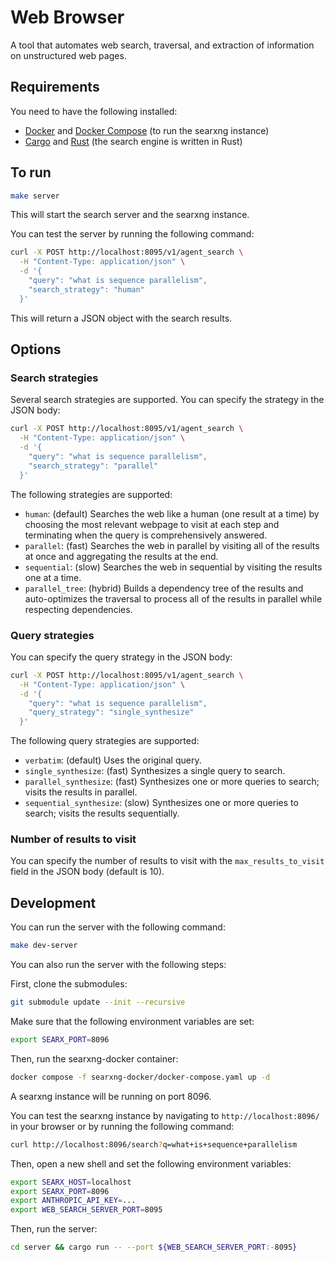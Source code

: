 # Web Browser

A tool that automates web search, traversal, and extraction of information on unstructured web pages.

## Requirements

You need to have the following installed:

- [Docker](https://docs.docker.com/engine/install/) and [Docker Compose](https://docs.docker.com/compose/install/) (to run the searxng instance)
- [Cargo](https://doc.rust-lang.org/cargo/getting-started/installation.html) and [Rust](https://www.rust-lang.org/tools/install) (the search engine is written in Rust)

## To run

```bash
make server
```

This will start the search server and the searxng instance.

You can test the server by running the following command:

```bash
curl -X POST http://localhost:8095/v1/agent_search \
  -H "Content-Type: application/json" \
  -d '{
    "query": "what is sequence parallelism",
    "search_strategy": "human"
  }'
```

This will return a JSON object with the search results.

## Options

### Search strategies

Several search strategies are supported. You can specify the strategy in the JSON body:

```bash
curl -X POST http://localhost:8095/v1/agent_search \
  -H "Content-Type: application/json" \
  -d '{
    "query": "what is sequence parallelism",
    "search_strategy": "parallel"
  }'
```

The following strategies are supported:

- `human`: (default) Searches the web like a human (one result at a time) by choosing the most relevant webpage to visit at each step and terminating when the query is comprehensively answered.
- `parallel`: (fast) Searches the web in parallel by visiting all of the results at once and aggregating the results at the end.
- `sequential`: (slow) Searches the web in sequential by visiting the results one at a time.
- `parallel_tree`: (hybrid) Builds a dependency tree of the results and auto-optimizes the traversal to process all of the results in parallel while respecting dependencies.

### Query strategies

You can specify the query strategy in the JSON body:

```bash
curl -X POST http://localhost:8095/v1/agent_search \
  -H "Content-Type: application/json" \
  -d '{
    "query": "what is sequence parallelism",
    "query_strategy": "single_synthesize"
  }'
```

The following query strategies are supported:

- `verbatim`: (default) Uses the original query.
- `single_synthesize`: (fast) Synthesizes a single query to search.
- `parallel_synthesize`: (fast) Synthesizes one or more queries to search; visits the results in parallel.
- `sequential_synthesize`: (slow) Synthesizes one or more queries to search; visits the results sequentially.

### Number of results to visit

You can specify the number of results to visit with the `max_results_to_visit` field in the JSON body (default is 10).

## Development

You can run the server with the following command:

```bash
make dev-server
```

You can also run the server with the following steps:

First, clone the submodules:

```bash
git submodule update --init --recursive
```

Make sure that the following environment variables are set:

```bash
export SEARX_PORT=8096
```

Then, run the searxng-docker container:

```bash
docker compose -f searxng-docker/docker-compose.yaml up -d
```

A searxng instance will be running on port 8096.

You can test the searxng instance by navigating to `http://localhost:8096/` in your browser or by running the following command:

```bash
curl http://localhost:8096/search?q=what+is+sequence+parallelism
```

Then, open a new shell and set the following environment variables:

```bash
export SEARX_HOST=localhost
export SEARX_PORT=8096
export ANTHROPIC_API_KEY=...
export WEB_SEARCH_SERVER_PORT=8095
```

Then, run the server:

```bash
cd server && cargo run -- --port ${WEB_SEARCH_SERVER_PORT:-8095}
```
